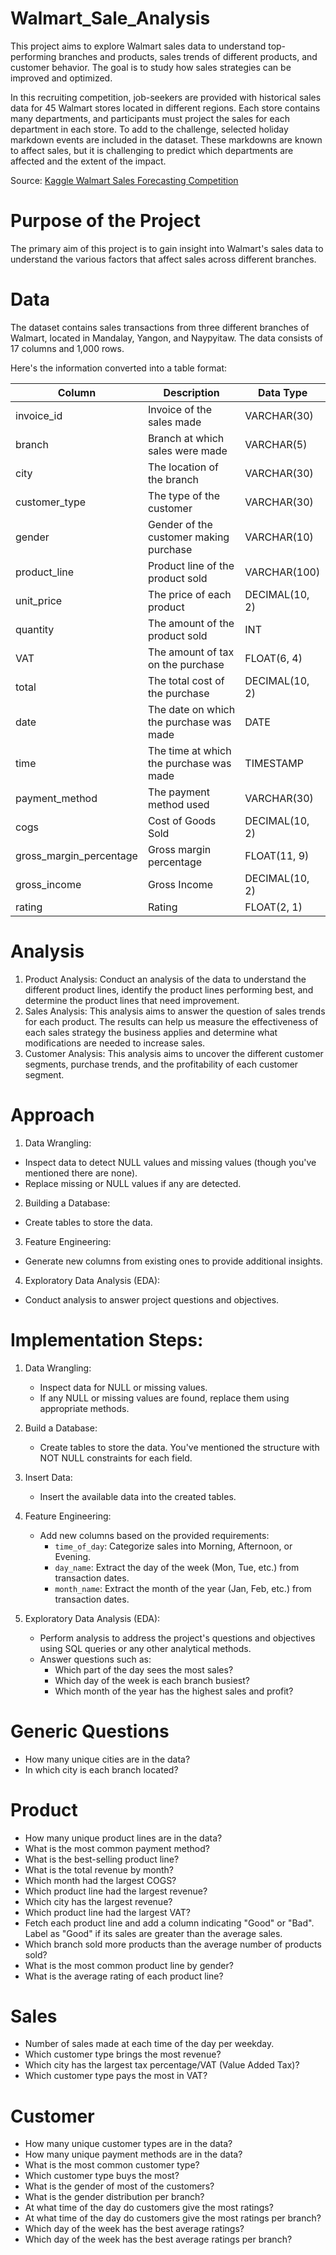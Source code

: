 # Walmart_Sale_Analysis
This project aims to explore Walmart sales data to understand top-performing branches and products, sales trends of different products, and customer behavior. The goal is to study how sales strategies can be improved and optimized. 

In this recruiting competition, job-seekers are provided with historical sales data for 45 Walmart stores located in different regions. Each store contains many departments, and participants must project the sales for each department in each store. To add to the challenge, selected holiday markdown events are included in the dataset. These markdowns are known to affect sales, but it is challenging to predict which departments are affected and the extent of the impact.

Source: [Kaggle Walmart Sales Forecasting Competition](https://www.kaggle.com/c/walmart-recruiting-store-sales-forecasting)

# Purpose of the Project

The primary aim of this project is to gain insight into Walmart's sales data to understand the various factors that affect sales across different branches.

# Data
The dataset contains sales transactions from three different branches of Walmart, located in Mandalay, Yangon, and Naypyitaw. The data consists of 17 columns and 1,000 rows.

Here's the information converted into a table format:

| Column                  | Description                          | Data Type        |
|-------------------------|-----------------------------------------|------------------|
| invoice_id              | Invoice of the sales made               | VARCHAR(30)      |
| branch                  | Branch at which sales were made         | VARCHAR(5)       |
| city                    | The location of the branch              | VARCHAR(30)      |
| customer_type           | The type of the customer                | VARCHAR(30)      |
| gender                  | Gender of the customer making purchase  | VARCHAR(10)      |
| product_line            | Product line of the product sold        | VARCHAR(100)     |
| unit_price              | The price of each product               | DECIMAL(10, 2)   |
| quantity                | The amount of the product sold          | INT              |
| VAT                     | The amount of tax on the purchase       | FLOAT(6, 4)      |
| total                   | The total cost of the purchase          | DECIMAL(10, 2)   |
| date                    | The date on which the purchase was made | DATE             |
| time                    | The time at which the purchase was made | TIMESTAMP        |
| payment_method          | The payment method used              | VARCHAR(30)         |
| cogs                    | Cost of Goods Sold                   | DECIMAL(10, 2)      |
| gross_margin_percentage | Gross margin percentage              | FLOAT(11, 9)        |
| gross_income            | Gross Income                         | DECIMAL(10, 2)      |
| rating                  | Rating                               | FLOAT(2, 1)         |

# Analysis
1. Product Analysis:   Conduct an analysis of the data to understand the different product lines, identify the product lines performing best, and determine the product lines that need                           improvement.
2. Sales Analysis:     This analysis aims to answer the question of sales trends for each product. The results can help us measure the effectiveness of each sales strategy the business 
                       applies and determine what modifications are needed to increase sales.
3. Customer Analysis:  This analysis aims to uncover the different customer segments, purchase trends, and the profitability of each customer segment.

# Approach

1. Data Wrangling:
- Inspect data to detect NULL values and missing values (though you've mentioned there are none).
- Replace missing or NULL values if any are detected.

2. Building a Database:
- Create tables to store the data.

3. Feature Engineering:
- Generate new columns from existing ones to provide additional insights.

4. Exploratory Data Analysis (EDA):
- Conduct analysis to answer project questions and objectives.

# Implementation Steps:

1. Data Wrangling:
   - Inspect data for NULL or missing values.
   - If any NULL or missing values are found, replace them using appropriate methods.

2. Build a Database:
   - Create tables to store the data. You've mentioned the structure with NOT NULL constraints for each field.

3. Insert Data:
   - Insert the available data into the created tables.

4. Feature Engineering:
   - Add new columns based on the provided requirements:
     - `time_of_day`: Categorize sales into Morning, Afternoon, or Evening.
     - `day_name`: Extract the day of the week (Mon, Tue, etc.) from transaction dates.
     - `month_name`: Extract the month of the year (Jan, Feb, etc.) from transaction dates.

5. Exploratory Data Analysis (EDA):
   - Perform analysis to address the project's questions and objectives using SQL queries or any other analytical methods.
   - Answer questions such as:
     - Which part of the day sees the most sales?
     - Which day of the week is each branch busiest?
     - Which month of the year has the highest sales and profit?

# Generic Questions
- How many unique cities are in the data?
- In which city is each branch located?

# Product
- How many unique product lines are in the data?
- What is the most common payment method?
- What is the best-selling product line?
- What is the total revenue by month?
- Which month had the largest COGS?
- Which product line had the largest revenue?
- Which city has the largest revenue?
- Which product line had the largest VAT?
- Fetch each product line and add a column indicating "Good" or "Bad". Label as "Good" if its sales are greater than the average sales.
- Which branch sold more products than the average number of products sold?
- What is the most common product line by gender?
- What is the average rating of each product line?

# Sales
- Number of sales made at each time of the day per weekday.
- Which customer type brings the most revenue?
- Which city has the largest tax percentage/VAT (Value Added Tax)?
- Which customer type pays the most in VAT?

# Customer
- How many unique customer types are in the data?
- How many unique payment methods are in the data?
- What is the most common customer type?
- Which customer type buys the most?
- What is the gender of most of the customers?
- What is the gender distribution per branch?
- At what time of the day do customers give the most ratings?
- At what time of the day do customers give the most ratings per branch?
- Which day of the week has the best average ratings?
- Which day of the week has the best average ratings per branch?

